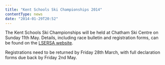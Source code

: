 ```yaml
---
title: "Kent Schools Ski Championships 2014"
contentType: news
date: "2014-01-29T20:52"
---
```

The Kent Schools Ski Championships will be held at Chatham Ski Centre on Sunday 11th May. Details,
including race bulletin and registration forms, can be found on the
[LSERSA website](http://www.lsersa.org/races14/raks/index.html).

Registrations need to be returned by Friday 28th March, with full declaration forms due back by
Friday 2nd May.
